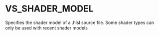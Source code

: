   

# VS_SHADER_MODEL  
Specifies the shader model of a .hlsl source file. Some shader types can
only be used with recent shader models  


